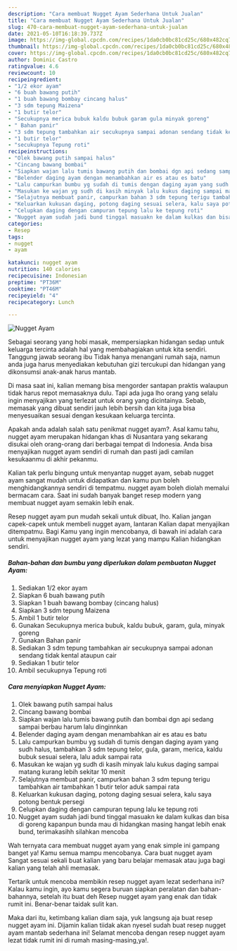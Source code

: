```yaml
---
description: "Cara membuat Nugget Ayam Sederhana Untuk Jualan"
title: "Cara membuat Nugget Ayam Sederhana Untuk Jualan"
slug: 470-cara-membuat-nugget-ayam-sederhana-untuk-jualan
date: 2021-05-10T16:18:39.737Z
image: https://img-global.cpcdn.com/recipes/1da0cb0bc81cd25c/680x482cq70/nugget-ayam-foto-resep-utama.jpg
thumbnail: https://img-global.cpcdn.com/recipes/1da0cb0bc81cd25c/680x482cq70/nugget-ayam-foto-resep-utama.jpg
cover: https://img-global.cpcdn.com/recipes/1da0cb0bc81cd25c/680x482cq70/nugget-ayam-foto-resep-utama.jpg
author: Dominic Castro
ratingvalue: 4.6
reviewcount: 10
recipeingredient:
- "1/2 ekor ayam"
- "6 buah bawang putih"
- "1 buah bawang bombay cincang halus"
- "3 sdm tepung Maizena"
- "1 butir telor"
- "Secukupnya merica bubuk kaldu bubuk garam gula minyak goreng"
- " Bahan panir"
- "3 sdm tepung tambahkan air secukupnya sampai adonan sendang tidak kental ataupun cair"
- "1 butir telor"
- "secukupnya Tepung roti"
recipeinstructions:
- "Olek bawang putih sampai halus"
- "Cincang bawang bombai"
- "Siapkan wajan lalu tumis bawang putih dan bombai dgn api sedang sampai berbau harum lalu dinginnkan"
- "Belender daging ayam dengan menambahkan air es atau es batu"
- "Lalu campurkan bumbu yg sudah di tumis dengan daging ayam yang sudh halus, tambahkan 3 sdm tepung telor, gula, garam, merica, kaldu bubuk sesuai selera, lalu aduk sampai rata"
- "Masukan ke wajan yg sudh di kasih minyak lalu kukus daging sampai matang kurang lebih sekitar 10 menit"
- "Selajutnya membuat panir, campurkan bahan 3 sdm tepung terigu tambahkan air tambahkan 1 butir telor aduk sampai rata"
- "Keluarkan kukusan daging, potong daging sesuai selera, kalu saya potong bentuk persegi"
- "Celupkan daging dengan campuran tepung lalu ke tepung roti"
- "Nugget ayam sudah jadi bund tinggal masuakn ke dalam kulkas dan bisa di goreng kapanpun bunda mau di hidangkan masing hangat lebih enak bund, terimakasihh silahkan mencoba"
categories:
- Resep
tags:
- nugget
- ayam

katakunci: nugget ayam 
nutrition: 140 calories
recipecuisine: Indonesian
preptime: "PT36M"
cooktime: "PT46M"
recipeyield: "4"
recipecategory: Lunch

---
```



![Nugget Ayam](https://img-global.cpcdn.com/recipes/1da0cb0bc81cd25c/680x482cq70/nugget-ayam-foto-resep-utama.jpg)

Sebagai seorang yang hobi masak, mempersiapkan hidangan sedap untuk keluarga tercinta adalah hal yang membahagiakan untuk kita sendiri. Tanggung jawab seorang ibu Tidak hanya menangani rumah saja, namun anda juga harus menyediakan kebutuhan gizi tercukupi dan hidangan yang dikonsumsi anak-anak harus mantab.

Di masa  saat ini, kalian memang bisa mengorder santapan praktis walaupun tidak harus repot memasaknya dulu. Tapi ada juga lho orang yang selalu ingin menyajikan yang terlezat untuk orang yang dicintainya. Sebab, memasak yang dibuat sendiri jauh lebih bersih dan kita juga bisa menyesuaikan sesuai dengan kesukaan keluarga tercinta. 



Apakah anda adalah salah satu penikmat nugget ayam?. Asal kamu tahu, nugget ayam merupakan hidangan khas di Nusantara yang sekarang disukai oleh orang-orang dari berbagai tempat di Indonesia. Anda bisa menyajikan nugget ayam sendiri di rumah dan pasti jadi camilan kesukaanmu di akhir pekanmu.

Kalian tak perlu bingung untuk menyantap nugget ayam, sebab nugget ayam sangat mudah untuk didapatkan dan kamu pun boleh menghidangkannya sendiri di tempatmu. nugget ayam boleh diolah memalui bermacam cara. Saat ini sudah banyak banget resep modern yang membuat nugget ayam semakin lebih enak.

Resep nugget ayam pun mudah sekali untuk dibuat, lho. Kalian jangan capek-capek untuk membeli nugget ayam, lantaran Kalian dapat menyajikan ditempatmu. Bagi Kamu yang ingin mencobanya, di bawah ini adalah cara untuk menyajikan nugget ayam yang lezat yang mampu Kalian hidangkan sendiri.

<!--inarticleads1-->

##### Bahan-bahan dan bumbu yang diperlukan dalam pembuatan Nugget Ayam:

1. Sediakan 1/2 ekor ayam
1. Siapkan 6 buah bawang putih
1. Siapkan 1 buah bawang bombay (cincang halus)
1. Siapkan 3 sdm tepung Maizena
1. Ambil 1 butir telor
1. Gunakan Secukupnya merica bubuk, kaldu bubuk, garam, gula, minyak goreng
1. Gunakan  Bahan panir
1. Sediakan 3 sdm tepung tambahkan air secukupnya sampai adonan sendang tidak kental ataupun cair
1. Sediakan 1 butir telor
1. Ambil secukupnya Tepung roti




<!--inarticleads2-->

##### Cara menyiapkan Nugget Ayam:

1. Olek bawang putih sampai halus
1. Cincang bawang bombai
1. Siapkan wajan lalu tumis bawang putih dan bombai dgn api sedang sampai berbau harum lalu dinginnkan
1. Belender daging ayam dengan menambahkan air es atau es batu
1. Lalu campurkan bumbu yg sudah di tumis dengan daging ayam yang sudh halus, tambahkan 3 sdm tepung telor, gula, garam, merica, kaldu bubuk sesuai selera, lalu aduk sampai rata
1. Masukan ke wajan yg sudh di kasih minyak lalu kukus daging sampai matang kurang lebih sekitar 10 menit
1. Selajutnya membuat panir, campurkan bahan 3 sdm tepung terigu tambahkan air tambahkan 1 butir telor aduk sampai rata
1. Keluarkan kukusan daging, potong daging sesuai selera, kalu saya potong bentuk persegi
1. Celupkan daging dengan campuran tepung lalu ke tepung roti
1. Nugget ayam sudah jadi bund tinggal masuakn ke dalam kulkas dan bisa di goreng kapanpun bunda mau di hidangkan masing hangat lebih enak bund, terimakasihh silahkan mencoba




Wah ternyata cara membuat nugget ayam yang enak simple ini gampang banget ya! Kamu semua mampu mencobanya. Cara buat nugget ayam Sangat sesuai sekali buat kalian yang baru belajar memasak atau juga bagi kalian yang telah ahli memasak.

Tertarik untuk mencoba membikin resep nugget ayam lezat sederhana ini? Kalau kamu ingin, ayo kamu segera buruan siapkan peralatan dan bahan-bahannya, setelah itu buat deh Resep nugget ayam yang enak dan tidak rumit ini. Benar-benar taidak sulit kan. 

Maka dari itu, ketimbang kalian diam saja, yuk langsung aja buat resep nugget ayam ini. Dijamin kalian tiidak akan nyesel sudah buat resep nugget ayam mantab sederhana ini! Selamat mencoba dengan resep nugget ayam lezat tidak rumit ini di rumah masing-masing,ya!.

